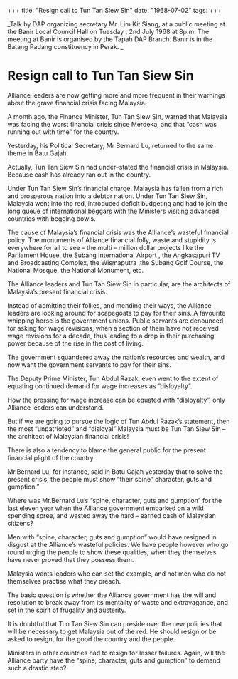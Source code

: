 +++ 
title: "Resign call to Tun Tan Siew Sin"
date: "1968-07-02"
tags:
+++

_Talk by DAP organizing secretary Mr. Lim Kit Siang, at a public meeting at the Banir Local Council Hall on Tuesday , 2nd July 1968 at 8p.m. The meeting at Banir is organised by the Tapah DAP Branch. Banir is in the Batang Padang constituency in Perak.
_		
# Resign call to Tun Tan Siew Sin

Alliance leaders are now getting more and more frequent in their warnings about the grave financial crisis facing Malaysia.

A month ago, the Finance Minister, Tun Tan Siew Sin, warned that Malaysia was facing the worst financial crisis since Merdeka, and that “cash was running out with time” for the country.</u>

Yesterday, his Political Secretary, Mr Bernard Lu, returned to the same theme in Batu Gajah.

Actually, Tun Tan Siew Sin had under–stated the financial crisis in Malaysia. Because cash has already ran out in the country.

Under Tun Tan Siew Sin’s financial charge, Malaysia has fallen from a rich and prosperous nation into a debtor nation. Under Tun Tan Siew Sin, Malaysia went into the red, introduced deficit budgeting and had to join the long queue of international beggars with the Ministers visiting advanced countries with begging bowls.

The cause of Malaysia’s financial crisis was the Alliance’s wasteful financial policy. The monuments of Alliance financial folly, waste and stupidity is everywhere for all to see – the multi – million dollar projects like the Parliament House, the Subang International Airport , the Angkasapuri TV and Broadcasting Complex, the Wismaputra ,the Subang Golf Course, the National Mosque, the National Monument, etc.

The Alliance leaders and Tun Tan Siew Sin in particular, are the architects of Malaysia’s present financial crisis.

Instead of admitting their follies, and mending their ways, the Alliance leaders are looking around for scapegoats to pay for their sins. A favourite whipping horse is the government unions. Public servants are denounced for asking for wage revisions, when a section of them have not received wage revisions for a decade, thus leading to a drop in their purchasing power because of the rise in the cost of living.

The government squandered away the nation’s resources and wealth, and now want the government servants to pay for their sins.

The Deputy Prime Minister, Tun Abdul Razak, even went to the extent of equating continued demand for wage increases as “disloyalty”.

How the pressing for wage increase can be equated with “disloyalty”, only Alliance leaders can understand.

But if we are going to pursue the logic of Tun Abdul Razak’s statement, then the most “unpatrioted” and “disloyal” Malaysia must be Tun Tan Siew Sin – the architect of Malaysian financial crisis!

There is also a tendency to blame the general public for the present financial plight of the country.

Mr.Bernard Lu, for instance, said in Batu Gajah yesterday that to solve the present crisis, the people must show “their spine” character, guts and gumption.”

Where was Mr.Bernard Lu’s “spine, character, guts and gumption” for the last eleven year when the Alliance government embarked on a wild spending spree, and wasted away the hard – earned cash of Malaysian citizens?

Men with “spine, character, guts and gumption” would have resigned in disgust at the Alliance’s wasteful policies. We have people however who go round urging the people to show these qualities, when they themselves have never proved that they possess them.

Malaysia wants leaders who can set the example, and not men who do not themselves practise what they preach.

The basic question is whether the Alliance government has the will and resolution to break away from its mentality of waste and extravagance, and set in the spirit of frugality and austerity.

It is doubtful that Tun Tan Siew Sin can preside over the new policies that will be necessary to get Malaysia out of the red. He should resign or be asked to resign, for the good the country and the people.

Ministers in other countries had to resign for lesser failures. Again, will the Alliance party have the “spine, character, guts and gumption” to demand such a drastic step?
 
